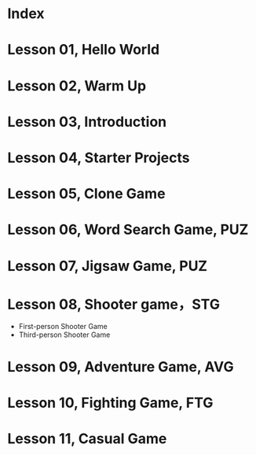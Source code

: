 # Index

# Lesson 01, Hello World

# Lesson 02, Warm Up

# Lesson 03, Introduction

# Lesson 04, Starter Projects

# Lesson 05, Clone Game

# Lesson 06, Word Search Game, PUZ

# Lesson 07, Jigsaw Game, PUZ

# Lesson 08, Shooter game，STG

+ First-person Shooter Game
+ Third-person Shooter Game

# Lesson 09, Adventure Game, AVG

# Lesson 10, Fighting Game, FTG

# Lesson 11, Casual Game

